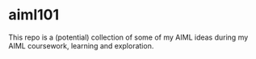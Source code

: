 # aiml101

This repo is a (potential) collection of some of my AIML ideas during my AIML coursework, learning and exploration.
